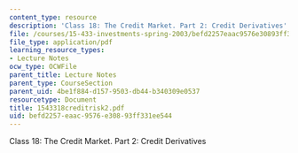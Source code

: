 ```yaml
---
content_type: resource
description: 'Class 18: The Credit Market. Part 2: Credit Derivatives'
file: /courses/15-433-investments-spring-2003/befd2257eaac9576e30893ff331ee544_1543318creditrisk2.pdf
file_type: application/pdf
learning_resource_types:
- Lecture Notes
ocw_type: OCWFile
parent_title: Lecture Notes
parent_type: CourseSection
parent_uid: 4be1f884-d157-9503-db44-b340309e0537
resourcetype: Document
title: 1543318creditrisk2.pdf
uid: befd2257-eaac-9576-e308-93ff331ee544
---
```

Class 18: The Credit Market. Part 2: Credit Derivatives

